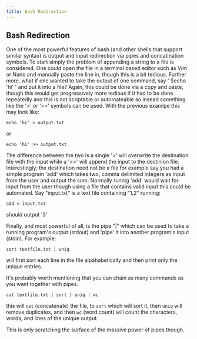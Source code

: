 ```yaml
---
title: Bash Redirection
---
```


## Bash Redirection
One of the most powerful features of bash (and other shells that support similar syntax) is output and input redirection via pipes and concatination symbols. To start simply the problem of appending a string to a file is considered. One could open the file in a terminal based editor such as Vim or Nano and manually paste the line in, though this is a bit tedious. Further more, what if one wanted to take the output of one command, say ' $echo 'hi' ' and put it into a file? Again, this could be done via a copy and paste, though this would get progressively more tedious if it had to be done repeatedly and this is not scriptable or automateable so insead something like the '>' or '>>' symbols can be used. With the previous examlpe this may look like:

```echo 'hi' > output.txt```

or

```echo 'hi' >> output.txt```

The difference between the two is a single '>' will overwrite the destination file with the input while a '>>' will append the input to the destinion file. Interestingly, the destination need not be a file for example say you had a simple program 'add' which takes two, comma delimited integers as input from the user and output the sum. Normally runnig 'add' would wait for input from the user though using a file that contains valid input this could be automated. Say "input.txt" is a text file containing "1,2" running:


```add < input.txt```

should output '3'

Finally, and most powerful of all, is the pipe "|" which can be used to take a running program's output (stdout) and 'pipe' it into another program's input (stdin). For example:

```sort textfile.txt | uniq```


will first sort each line in the file alpahabetically and then print only the unique entries. 

It's probably worth mentioning that you can chain as many commands as you want together with pipes. 

```cat textfile.txt | sort | uniq | wc```

this will `cat` (concatenate) the file, to `sort` which will sort it, then `uniq` will remove duplicates, and then `wc` (word count) will count the characters, words, and lines of the unique output.

This is only scratching the surface of the massive power of pipes though.
